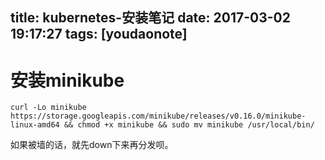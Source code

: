 
title: kubernetes-安装笔记
date: 2017-03-02 19:17:27
tags: [youdaonote]
---

安装minikube
=
```
curl -Lo minikube https://storage.googleapis.com/minikube/releases/v0.16.0/minikube-linux-amd64 && chmod +x minikube && sudo mv minikube /usr/local/bin/
```

如果被墙的话，就先down下来再分发呗。


